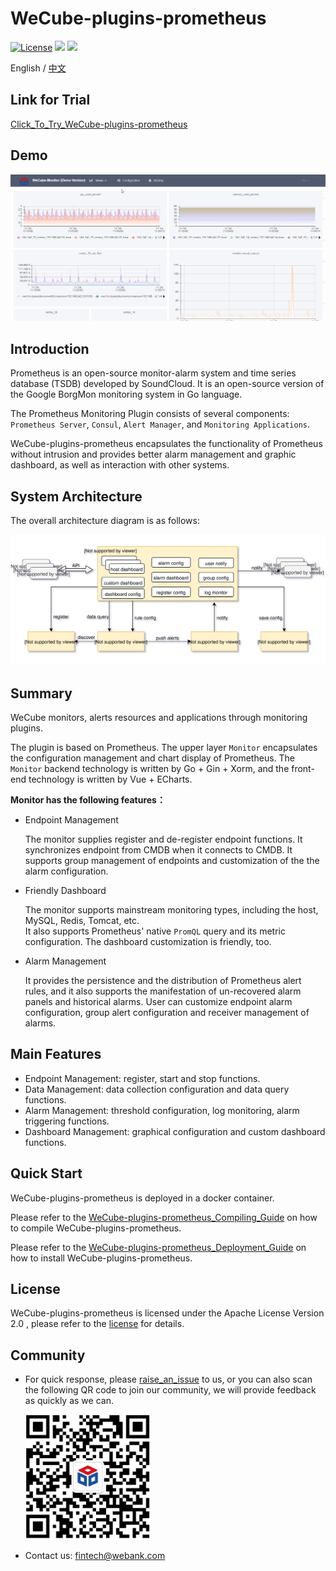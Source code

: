 # WeCube-plugins-prometheus

[![License](https://img.shields.io/badge/License-Apache%202.0-blue.svg)](https://opensource.org/licenses/Apache-2.0)
![](https://img.shields.io/badge/language-go-orange.svg)
![](https://img.shields.io/badge/language-vue-green.svg)

English / [中文](README.md)

## Link for Trial

[Click_To_Try_WeCube-plugins-prometheus](https://sandbox.webank.com/wecube-monitor)

## Demo
<img src="./wiki/images/wecube-monitor02.gif" />

## Introduction

Prometheus is an open-source monitor-alarm system and time series database (TSDB) developed by SoundCloud. It is an open-source version of the Google BorgMon monitoring system in Go language.

The Prometheus Monitoring Plugin consists of several components: `Prometheus Server`, `Consul`, `Alert Manager`, and `Monitoring Applications`.

WeCube-plugins-prometheus encapsulates the functionality of Prometheus without intrusion and provides better alarm management and graphic dashboard, as well as interaction with other systems.

## System Architecture

The overall architecture diagram is as follows:

![WeCube-plugins-prometheus_Architecture](wiki/images/Architecture.svg)

## Summary

WeCube monitors, alerts resources and applications through monitoring plugins.

The plugin is based on Prometheus. The upper layer `Monitor` encapsulates the configuration management and chart display of Prometheus. The `Monitor` backend technology is written by Go + Gin + Xorm, and the front-end technology is written by Vue + ECharts.

**Monitor has the following features：**

- Endpoint Management

  The monitor supplies register and de-register endpoint functions. It synchronizes endpoint from CMDB when it connects to CMDB. It supports group management of endpoints and customization of the the alarm configuration.

- Friendly Dashboard

  The monitor supports mainstream monitoring types, including the host, MySQL, Redis, Tomcat, etc.  
   It also supports Prometheus' native `PromQL` query and its metric configuration.
  The dashboard customization is friendly, too.

- Alarm Management

  It provides the persistence and the distribution of Prometheus alert rules, and it also supports the manifestation of un-recovered alarm panels and historical alarms.
  User can customize endpoint alarm configuration, group alert configuration and receiver management of alarms.

## Main Features

- Endpoint Management: register, start and stop functions.
- Data Management: data collection configuration and data query functions.
- Alarm Management: threshold configuration, log monitoring, alarm triggering functions.
- Dashboard Management: graphical configuration and custom dashboard functions.

## Quick Start

WeCube-plugins-prometheus is deployed in a docker container.

Please refer to the [WeCube-plugins-prometheus_Compiling_Guide](wiki/compile_guide.md) on how to compile WeCube-plugins-prometheus.

Please refer to the [WeCube-plugins-prometheus_Deployment_Guide](wiki/install_guide.md) on how to install WeCube-plugins-prometheus.

## License

WeCube-plugins-prometheus is licensed under the Apache License Version 2.0 , please refer to the [license](LICENSE) for details.

## Community

- For quick response, please [raise_an_issue](https://github.com/WeBankPartners/wecube-plugins-prometheus/issues/new/choose) to us, or you can also scan the following QR code to join our community, we will provide feedback as quickly as we can.

	<div align="left">
	<img src="wiki/images/wecube_qr_code.png"  height="200" width="200">
	</div>

* Contact us: fintech@webank.com
